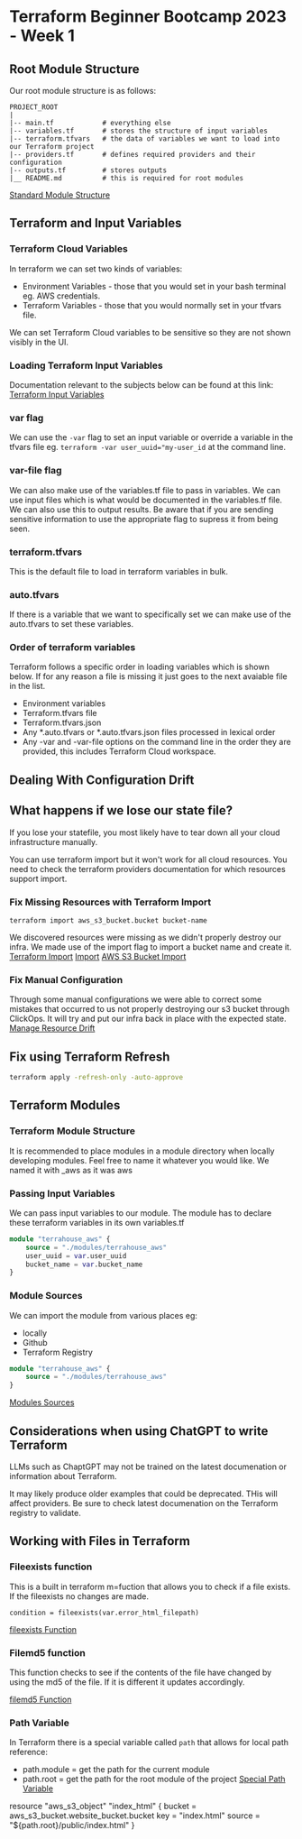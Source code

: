 # Terraform Beginner Bootcamp 2023 - Week 1

## Root Module Structure

Our root module structure is as follows:

```
PROJECT_ROOT
|
|-- main.tf            # everything else
|-- variables.tf       # stores the structure of input variables
|-- terraform.tfvars   # the data of variables we want to load into our Terraform project
|-- providers.tf       # defines required providers and their configuration
|-- outputs.tf         # stores outputs
|__ README.md          # this is required for root modules
```

[Standard Module Structure](https://developer.hashicorp.com/terraform/language/modules/develop/structure)

## Terraform and Input Variables
### Terraform Cloud Variables

In terraform we can set two kinds of variables:
- Environment Variables - those that you would set in your bash terminal eg. AWS credentials.
- Terraform Variables - those that you would normally set in your tfvars file.

We can set Terraform Cloud variables to be sensitive so they are not shown visibly in the UI.

### Loading Terraform Input Variables

Documentation relevant to the subjects below can be found at this link:
[Terraform Input Variables](https://developer.hashicorp.com/terraform/language/values/variables)

### var flag
We can use the `-var` flag to set an input variable or override a variable in the tfvars file eg. `terraform -var user_uuid="my-user_id` at the command line.

### var-file flag
We can also make use of the variables.tf file to pass in variables.  We can use input files which is what would be documented in the variables.tf file.  We can also use this to output results.  Be aware that if you are sending sensitive information to use the appropriate flag to supress it from being seen.

### terraform.tfvars

This is the default file to load in terraform variables in bulk.

### auto.tfvars

If there is a variable that we want to specifically set we can make use of the auto.tfvars to set these variables.  

### Order of terraform variables

Terraform follows a specific order in loading variables which is shown below.
If for any reason a file is missing it just goes to the next avaiable file in the list.
- Environment variables
- Terraform.tfvars file
- Terraform.tfvars.json
- Any *.auto.tfvars or *.auto.tfvars.json files processed in lexical order
- Any -var and -var-file options on the command line in the order they are provided, this includes Terraform Cloud workspace.


## Dealing With Configuration Drift

## What happens if we lose our state file?

If you lose your statefile, you most likely have to tear down all your cloud infrastructure manually.

You can use terraform import but it won't work for all cloud resources.  You need to check the terraform providers documentation for which resources support import.
### Fix Missing Resources with Terraform Import

`terraform import aws_s3_bucket.bucket bucket-name`

We discovered resources were missing as we didn't properly destroy our infra.  We made use of the import flag to import a bucket name and create it.
[Terraform Import](https://developer.hashicorp.com/terraform/language/import)
[Import](https://developer.hashicorp.com/terraform/cli/import)
[AWS S3 Bucket Import](https://registry.terraform.io/providers/hashicorop/aws/latest/docs/resources/s3_bucket#import)
### Fix Manual Configuration

Through some manual configurations we were able to correct some mistakes that occurred to us not properly destroying our s3 bucket through ClickOps.  It will try and put our infra back in place with the expected state.
[Manage Resource Drift](https://developer.hashicorp.com/terraform/tutorials/state/resource-drift)

## Fix using Terraform Refresh

```sh
terraform apply -refresh-only -auto-approve
```

## Terraform Modules

### Terraform Module Structure

It is recommended to place modules in a module directory when locally developing modules.  Feel free to name it whatever you would like. We named it with _aws as it was aws

### Passing Input Variables

We can pass input variables to our module.
The module has to declare these terraform variables in its own variables.tf

```tf
module "terrahouse_aws" {
    source = "./modules/terrahouse_aws"
    user_uuid = var.user_uuid
    bucket_name = var.bucket_name
}
```

### Module Sources

We can import the module from various places eg:
- locally
- Github
- Terraform Registry

```tf
module "terrahouse_aws" {
    source = "./modules/terrahouse_aws"
}
```
[Modules Sources](https://developer.hashicorp.com/terraform/language/modules/sources)

## Considerations when using ChatGPT to write Terraform 

LLMs such as ChaptGPT may not be trained on the latest documenation or information about Terraform.

It may likely produce older examples that could be deprecated.  THis will affect providers.  Be sure to check latest documenation on the Terraform registry to validate.

## Working with Files in Terraform

### Fileexists function

This is a built in terraform m=fuction that allows you to check if a file exists.  If the fileexists no changes are made.

```
condition = fileexists(var.error_html_filepath)
```

[fileexists Function](https://developer.hashicorp.com/terraform/language/functions/fileexists)
### Filemd5 function

This function checks to see if the contents of the file have changed by using the md5 of the file.  If it is different it updates accordingly.

[filemd5 Function](https://developer.hashicorp.com/terraform/language/filemd5)
### Path Variable

In Terraform there is a special variable called `path` that allows for local path reference:
- path.module = get the path for the current module
- path.root = get the path for the root module of the project
[Special Path Variable](https://developer.hashicorp.com/terraform/language/expressions/references#filesystem-and-workspace-info)

resource "aws_s3_object" "index_html" {
  bucket = aws_s3_bucket.website_bucket.bucket
  key    = "index.html"
  source = "${path.root}/public/index.html"
}

